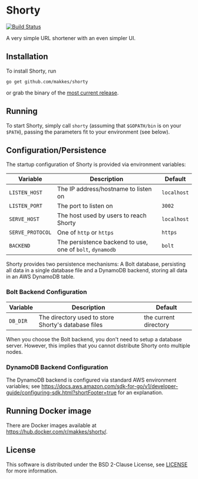 # Shorty

[![Build Status](https://travis-ci.org/makkes/shorty.svg?branch=master)](https://travis-ci.org/makkes/shorty)

A very simple URL shortener with an even simpler UI.

## Installation

To install Shorty, run 

```
go get github.com/makkes/shorty
```

or grab the binary of the [most current
release](https://github.com/makkes/shorty/releases).

## Running

To start Shorty, simply call `shorty` (assuming that `$GOPATH/bin` is on your
`$PATH`), passing the parameters fit to your environment (see below).

## Configuration/Persistence

The startup configuration of Shorty is provided via environment variables:

|Variable|Description|Default
|---|---|---
|`LISTEN_HOST`|The IP address/hostname to listen on|`localhost`
|`LISTEN_PORT`|The port to listen on|`3002`
|`SERVE_HOST`|The host used by users to reach Shorty|`localhost`
|`SERVE_PROTOCOL`|One of `http` or `https`|`https`
|`BACKEND`|The persistence backend to use, one of `bolt`, `dynamodb`|`bolt`

Shorty provides two persistence mechanisms: A Bolt database, persisting all data
in a single database file and a DynamoDB backend, storing all data in an AWS
DynamoDB table.

### Bolt Backend Configuration

|Variable|Description|Default
|---|---|---
|`DB_DIR`|The directory used to store Shorty's database files|the current directory

When you choose the Bolt backend, you don't need to setup a database server.
However, this implies that you cannot distribute Shorty onto multiple nodes.

### DynamoDB Backend Configuration

The DynamoDB backend is configured via standard AWS environment variables; see
https://docs.aws.amazon.com/sdk-for-go/v1/developer-guide/configuring-sdk.html?shortFooter=true
for an explanation.

## Running Docker image

There are Docker images available at https://hub.docker.com/r/makkes/shorty/.

## License

This software is distributed under the BSD 2-Clause License, see
[LICENSE](LICENSE) for more information.

